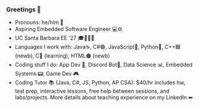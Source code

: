 ### Greetings 👋

- Pronouns: he/him 👦
- Aspiring Embedded Software Engineer 💻⚙
- UC Santa Barbara EE '27 🎓🔋🔌💡
- Languages I work with: Java☕, C#🟣, JavaScript🧾, Python🐍, C++🟦 (newb), C🔵 (learning), HTML🟠 (newb)
- Coding stuff I do: App Dev 📱, Discord Bot🤖, Data Science 📊, Embedded Systems 📟, Game Dev 🎮
- Coding Tutor 📚 (Java, C#, JS, Python, AP CSA): $40/hr includes hw, test prep, interactive lessons, free help between sessions, and labs/projects. More details about teaching experience on my LinkedIn ⬅
